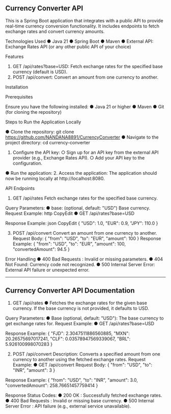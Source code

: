 Currency Converter API
--------------------------------------------------------------------------------------------------------------------------------------------------------------------------------------------------------------------
This is a Spring Boot application that integrates with a public API to provide real-time currency conversion functionality. It includes endpoints to fetch exchange rates and convert currency amounts.

Technologies Used
● Java 21
● Spring Boot
● Maven
● External API: Exchange Rates API (or any other public API of your choice)

Features
1. GET /api/rates?base=USD: Fetch exchange rates for the specified base currency
(default is USD).
2. POST /api/convert: Convert an amount from one currency to another.

Installation

Prerequisites

Ensure you have the following installed:
● Java 21 or higher
● Maven
● Git (for cloning the repository)

Steps to Run the Application Locally

● Clone the repository:
git clone https://github.com/NANDANA8891/CurrencyConverter
● Navigate to the project directory:
cd currency-converter

1. Configure the API key:
○ Sign up for an API key from the external API provider (e.g., Exchange Rates API).
○ Add your API key to the configuration.

● Run the application:
2. Access the application: The application should now be running locally at http://localhost:8080.

API Endpoints
1. GET /api/rates
Fetch exchange rates for the specified base currency.

Query Parameters:
● base: (optional, default: "USD") Base currency.
Request Example:
http
CopyEdit
● GET /api/rates?base=USD

Response Example:
json
CopyEdit
{
"USD": 1.0,
"EUR": 0.9,
"JPY": 110.0
}

3. POST /api/convert
Convert an amount from one currency to another.
Request Body:
{
"from": "USD",
"to": "EUR",
"amount": 100
}
Response Example:
{
"from": "USD",
"to": "EUR",
"amount": 100,
"convertedAmount": 94.5
}

Error Handling
● 400 Bad Requests : Invalid or missing parameters.
● 404 Not Found: Currency code not recognized.
● 500 Internal Server Error: External API failure or unexpected error.

--------------------------------------------------------------------------------------------------------------------------------------------------------------------------------------------------------------------
 Currency Converter API Documentation
 ----------------------------------------
1. GET /api/rates
●	Fetches the exchange rates for the given base currency. If the base currency is not provided, it defaults to USD.

Query Parameters:
●	 Base (optional, default: "USD"): The base currency to get exchange rates for.
Request Example:
●	GET /api/rates?base=USD

Response Example:
{
    "FJD": 2.3047511886560885,
    "MXN": 20.26575697017241,
    "CLF": 0.03578947569339067,
    "BRL": 5.926100998070283
}

2. POST /api/convert
Description: Converts a specified amount from one currency to another using the fetched exchange rates.
Request Example:
●	GET /api/convert
Request Body:
{
  "from": "USD",
  "to": "INR",
  "amount": 3
}



Response Example:
{
    "from": "USD",
    "to": "INR",
    "amount": 3.0,
    "convertedAmount": 258.76651457759414
}


Response Status Codes:
●	200 OK : Successfully fetched exchange rates.
●	400 Bad Requests : Invalid or missing base currency.
●	500 Internal Server Error : API failure (e.g., external service unavailable).



